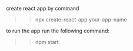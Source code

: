 create react app by command
>>npx create-react-app your-app-name

to run the app run the following command:
>>npm start
>>
